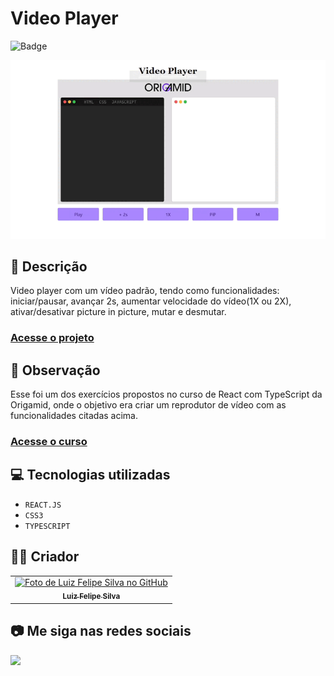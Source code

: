 # Video Player

![Badge](http://img.shields.io/static/v1?label=STATUS&message=CONCLUIDO&color=GREEN&style=for-the-badge)

<img src="https://github.com/luizfelipe9627/video-player-origamid/blob/main/src/assets/apresentacao.gif" alt="Apresentação">

## 📄 Descrição

Video player com um vídeo padrão, tendo como funcionalidades: iniciar/pausar, avançar 2s, aumentar velocidade do vídeo(1X ou 2X), ativar/desativar picture in picture, mutar e desmutar.

### <a href="https://luizfelipe9627-video-player-origamid.netlify.app">Acesse o projeto</a>

## 📑 Observação

Esse foi um dos exercícios propostos no curso de React com TypeScript da Origamid, onde o objetivo era criar um reprodutor de vídeo com as funcionalidades citadas acima.

### <a href="https://www.origamid.com/curso/react-com-typescript">Acesse o curso</a>

## 💻 Tecnologias utilizadas

- `REACT.JS`
- `CSS3`
- `TYPESCRIPT`

## 🧑‍💻 Criador

<table>
  <tr>
    <td align="center">
      <a href="https://github.com/luizfelipe9627">
        <img src="https://github.com/luizfelipe9627.png" width="100px;" alt="Foto de Luiz Felipe Silva no GitHub"/><br>
        <sub>
          <b>Luiz Felipe Silva</b>
        </sub>
      </a>
    </td>
  </tr>
</table>

## 📷 Me siga nas redes sociais<br>

<p align="left">
  <a href="https://www.linkedin.com/in/luizfelipe9627/" target="_blank"><img src="https://img.shields.io/badge/-LinkedIn-%230077B5?style=for-the-badge&logo=linkedin&logoColor=white"></a>
</p>
